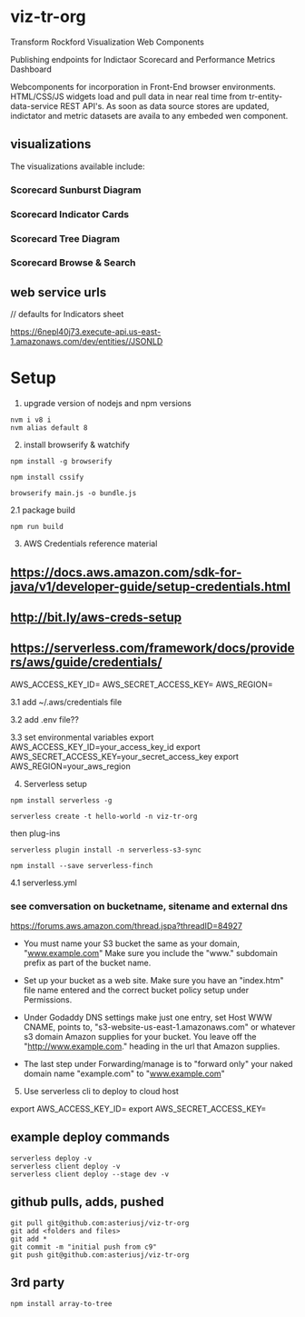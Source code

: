 # viz-tr-org
Transform Rockford Visualization Web Components

Publishing endpoints for Indictaor Scorecard and Performance Metrics Dashboard

Webcomponents for incorporation in Front-End browser environments. HTML/CSS/JS widgets load and pull data in near real time from tr-entity-data-service REST API's. As soon as data source stores are updated, indictator and metric datasets are availa to any embeded wen component.


## visualizations
The visualizations available include:

### Scorecard Sunburst Diagram 

### Scorecard Indicator Cards

### Scorecard Tree Diagram

### Scorecard Browse & Search


## web service urls

// defaults for Indicators sheet

https://6nepl40j73.execute-api.us-east-1.amazonaws.com/dev/entities//JSONLD

# Setup

1. upgrade version of nodejs and npm versions
```
nvm i v8 i
nvm alias default 8
```

2. install browserify & watchify
```
npm install -g browserify
```
```
npm install cssify
```


```
browserify main.js -o bundle.js
```

2.1 package build
```
npm run build
```


3. AWS Credentials reference material
## https://docs.aws.amazon.com/sdk-for-java/v1/developer-guide/setup-credentials.html
## http://bit.ly/aws-creds-setup
## https://serverless.com/framework/docs/providers/aws/guide/credentials/
AWS_ACCESS_KEY_ID=
AWS_SECRET_ACCESS_KEY=
AWS_REGION=

3.1 add ~/.aws/credentials file

3.2 add .env file??

3.3 set environmental variables
export AWS_ACCESS_KEY_ID=your_access_key_id
export AWS_SECRET_ACCESS_KEY=your_secret_access_key
export AWS_REGION=your_aws_region


4. Serverless setup
```
npm install serverless -g
```
```
serverless create -t hello-world -n viz-tr-org
```

then plug-ins

```
serverless plugin install -n serverless-s3-sync
```
```
npm install --save serverless-finch
```


4.1 serverless.yml

### see comversation on bucketname, sitename and external dns
https://forums.aws.amazon.com/thread.jspa?threadID=84927

* You must name your S3 bucket the same as your domain, "www.example.com" Make sure you include the "www." subdomain prefix as part of the bucket name.

* Set up your bucket as a web site. Make sure you have an "index.htm" file name entered and the correct bucket policy setup under Permissions. 

* Under Godaddy DNS settings make just one entry, set Host WWW CNAME, points to, "s3-website-us-east-1.amazonaws.com" or whatever s3 domain Amazon supplies for your bucket. You leave off the "http://www.example.com." heading in the url that Amazon supplies.

* The last step under Forwarding/manage is to "forward only" your naked domain name "example.com" to "www.example.com"


5. Use serverless cli to deploy to cloud host

export AWS_ACCESS_KEY_ID=
export AWS_SECRET_ACCESS_KEY=






## example deploy commands
```
serverless deploy -v
serverless client deploy -v
serverless client deploy --stage dev -v
```


## github pulls, adds, pushed
```
git pull git@github.com:asteriusj/viz-tr-org
git add <folders and files>
git add *
git commit -m "initial push from c9"
git push git@github.com:asteriusj/viz-tr-org
```



## 3rd party

```
npm install array-to-tree
```



